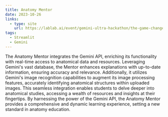 ```yaml
---
title: Anatomy Mentor
date: 2023-10-26
links:
  - type: site
    url: https://lablab.ai/event/gemini-ultra-hackathon/the-game-changers/anatomy-mentor
tags:
  - Streamlit
  - Gemini
---
```


The Anatomy Mentor integrates the Gemini API, enriching its functionality with real-time access to anatomical data and resources. Leveraging Gemini's vast database, the Mentor enhances explanations with up-to-date information, ensuring accuracy and relevance. Additionally, it utilizes Gemini's image recognition capabilities to augment its image processing features, accurately identifying anatomical structures within uploaded images. This seamless integration enables students to delve deeper into anatomical studies, accessing a wealth of resources and insights at their fingertips. By harnessing the power of the Gemini API, the Anatomy Mentor provides a comprehensive and dynamic learning experience, setting a new standard in anatomy education.


<!--more-->
